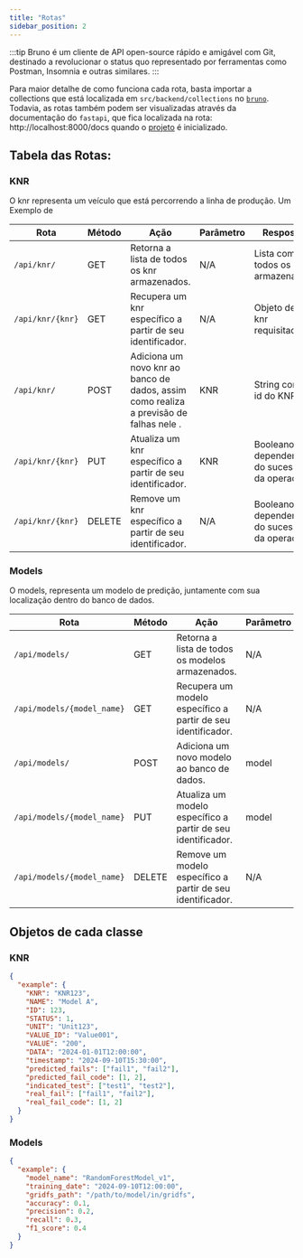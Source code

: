 ```yaml
---
title: "Rotas"
sidebar_position: 2
---
```


:::tip
Bruno é um cliente de API open-source rápido e amigável com Git, destinado a revolucionar o status quo representado por ferramentas como Postman, Insomnia e outras similares.
:::

Para maior detalhe de como funciona cada rota, basta importar a collections que está localizada em `src/backend/collections` no [`bruno`](https://docs.usebruno.com/get-started/import-export-data/export-collections). Todavia, as rotas também podem ser visualizadas através da documentação do `fastapi`, que fica localizada na rota: http://localhost:8000/docs quando o [projeto](/docs/Sprint%203/guia-de-execucao.md) é inicializado.

## Tabela das Rotas:

### KNR

O knr representa um veículo que está percorrendo a linha de produção. Um Exemplo de

| Rota             | Método | Ação                                                                                   | Parâmetro | Resposta                                    |
| ---------------- | ------ | -------------------------------------------------------------------------------------- | --------- | ------------------------------------------- |
| `/api/knr/`      | GET    | Retorna a lista de todos os knr armazenados.                                           | N/A       | Lista com todos os knrs armazenados         |
| `/api/knr/{knr}` | GET    | Recupera um knr específico a partir de seu identificador.                              | N/A       | Objeto de um knr requisitado                |
| `/api/knr/`      | POST   | Adiciona um novo knr ao banco de dados, assim como realiza a previsão de falhas nele . | KNR       | String com o id do KNR                      |
| `/api/knr/{knr}` | PUT    | Atualiza um knr específico a partir de seu identificador.                              | KNR       | Booleano dependendo do sucesso da operação. |
| `/api/knr/{knr}` | DELETE | Remove um knr específico a partir de seu identificador.                                | N/A       | Booleano dependendo do sucesso da operação. |

### Models

O models, representa um modelo de predição, juntamente com sua localização dentro do banco de dados.

| Rota                       | Método | Ação                                                         | Parâmetro | Resposta                                    |
| -------------------------- | ------ | ------------------------------------------------------------ | --------- | ------------------------------------------- |
| `/api/models/`             | GET    | Retorna a lista de todos os modelos armazenados.             | N/A       | Lista com todos os modelos armazenados      |
| `/api/models/{model_name}` | GET    | Recupera um modelo específico a partir de seu identificador. | N/A       | Objeto do modelo requisitado                |
| `/api/models/`             | POST   | Adiciona um novo modelo ao banco de dados.                   | model     | String com o nome do modelo                 |
| `/api/models/{model_name}` | PUT    | Atualiza um modelo específico a partir de seu identificador. | model     | Booleano dependendo do sucesso da operação. |
| `/api/models/{model_name}` | DELETE | Remove um modelo específico a partir de seu identificador.   | N/A       | Booleano dependendo do sucesso da operação. |

## Objetos de cada classe

### KNR

```json
{
  "example": {
    "KNR": "KNR123",
    "NAME": "Model A",
    "ID": 123,
    "STATUS": 1,
    "UNIT": "Unit123",
    "VALUE_ID": "Value001",
    "VALUE": "200",
    "DATA": "2024-01-01T12:00:00",
    "timestamp": "2024-09-10T15:30:00",
    "predicted_fails": ["fail1", "fail2"],
    "predicted_fail_code": [1, 2],
    "indicated_test": ["test1", "test2"],
    "real_fail": ["fail1", "fail2"],
    "real_fail_code": [1, 2]
  }
}
```

### Models

```json
{
  "example": {
    "model_name": "RandomForestModel_v1",
    "training_date": "2024-09-10T12:00:00",
    "gridfs_path": "/path/to/model/in/gridfs",
    "accuracy": 0.1,
    "precision": 0.2,
    "recall": 0.3,
    "f1_score": 0.4
  }
}
```
